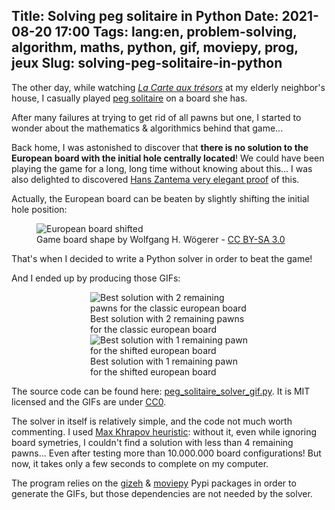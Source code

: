 Title: Solving peg solitaire in Python
Date: 2021-08-20 17:00
Tags: lang:en, problem-solving, algorithm, maths, python, gif, moviepy, prog, jeux
Slug: solving-peg-solitaire-in-python
---
<!-- Com'
* [x] https://fr.wikipedia.org/wiki/Solitaire_(casse-t%C3%AAte)#Solutions
* [x] email at Max Khrapov & Valentin Zulkower
* [x] https://www.reddit.com/r/solitaire/comments/p87dw8/animated_gifs_for_solving_european_peg_solitaire/
-->

The other day, while watching [_La Carte aux trésors_](https://fr.wikipedia.org/wiki/La_Carte_aux_tr%C3%A9sors)
at my elderly neighbor's house, I casually played [peg solitaire](https://en.wikipedia.org/wiki/Peg_solitaire) on a board she has.

After many failures at trying to get rid of all pawns but one, I started to wonder about the mathematics & algorithmics behind that game...

Back home, I was astonished to discover that **there is no solution to the European board with the initial hole centrally located**!
We could have been playing the game for a long, long time without knowing about this...
I was also delighted to discovered [Hans Zantema very elegant proof](https://en.wikipedia.org/wiki/Peg_solitaire#Strategy) of this.

Actually, the European board can be beaten by slightly shifting the initial hole position:

<figure>
  <img alt="European board shifted" src="images/2021/08/european_board_shifted.png">
  <figcaption>Game board shape by Wolfgang H. Wögerer - <a href="https://creativecommons.org/licenses/by-sa/3.0/deed.en">CC BY-SA 3.0</a></figcaption>
</figure>

That's when I decided to write a Python solver in order to beat the game!

And I ended up by producing those GIFs:

<div class="side-by-side">
  <figure>
    <img alt="Best solution with 2 remaining pawns for the classic european board" src="images/2021/08/peg_solitaire_central_european_solution.gif">
    <figcaption>Best solution with 2 remaining pawns<br>for the classic european board</figcaption>
  </figure>
  <figure>
    <img alt="Best solution with 1 remaining pawn for the shifted european board" src="images/2021/08/peg_solitaire_alt_european_solution.gif">
    <figcaption>Best solution with 1 remaining pawn<br>for the shifted european board</figcaption>
  </figure>
</div>

The source code can be found here: [peg_solitaire_solver_gif.py](https://github.com/Lucas-C/dotfiles_and_notes/blob/master/languages/python/peg_solitaire_solver_gif.py).
It is MIT licensed and the GIFs are under [CC0](https://creativecommons.org/publicdomain/zero/1.0/deed.en).

The solver in itself is relatively simple, and the code not much worth commenting.
I used [Max Khrapov heuristic](https://github.com/mkhrapov/peg-solitaire-solver#algorithm):
without it, even while ignoring board symetries, I couldn't find a solution with less than 4 remaining pawns...
Even after testing more than 10.000.000 board configurations!
But now, it takes only a few seconds to complete on my computer.

The program relies on the [gizeh](https://pypi.org/project/gizeh/) & [moviepy](https://pypi.org/project/moviepy/) Pypi packages
in order to generate the GIFs, but those dependencies are not needed by the solver.

<style>
img { max-width: 16rem; }
.side-by-side {
  display: flex;
  justify-content: center;
  align-items: center;
  flex-flow: wrap;
}
@media (min-width:768px) {
  .side-by-side > * {
    max-width: 50%;
    margin: 0 1rem;
  }
}
</style>
